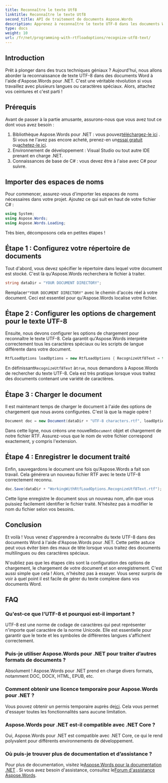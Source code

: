 ```yaml
---
title: Reconnaître le texte Utf8
linktitle: Reconnaître le texte Utf8
second_title: API de traitement de documents Aspose.Words
description: Apprenez à reconnaître le texte UTF-8 dans les documents Word à l'aide d'Aspose.Words pour .NET avec ce guide détaillé étape par étape.
type: docs
weight: 10
url: /fr/net/programming-with-rtfloadoptions/recognize-utf8-text/
---
```

## Introduction

Prêt à plonger dans des trucs techniques géniaux ? Aujourd'hui, nous allons aborder la reconnaissance de texte UTF-8 dans des documents Word à l'aide d'Aspose.Words pour .NET. C'est une véritable révolution si vous travaillez avec plusieurs langues ou caractères spéciaux. Alors, attachez vos ceintures et c'est parti !

## Prérequis

Avant de passer à la partie amusante, assurons-nous que vous avez tout ce dont vous avez besoin :

1.  Bibliothèque Aspose.Words pour .NET : vous pouvez[téléchargez-le ici](https://releases.aspose.com/words/net/) . Si vous ne l'avez pas encore acheté, prenez-en un[essai gratuit](https://releases.aspose.com/) ou[achetez-le ici](https://purchase.aspose.com/buy).
2. Environnement de développement : Visual Studio ou tout autre IDE prenant en charge .NET.
3. Connaissances de base de C# : vous devez être à l'aise avec C# pour suivre.

## Importer des espaces de noms

Pour commencer, assurez-vous d'importer les espaces de noms nécessaires dans votre projet. Ajoutez ce qui suit en haut de votre fichier C# :

```csharp
using System;
using Aspose.Words;
using Aspose.Words.Loading;
```

Très bien, décomposons cela en petites étapes !

## Étape 1 : Configurez votre répertoire de documents

Tout d'abord, vous devez spécifier le répertoire dans lequel votre document est stocké. C'est là qu'Aspose.Words recherchera le fichier à traiter.

```csharp
string dataDir = "YOUR DOCUMENT DIRECTORY";
```

 Remplacer`"YOUR DOCUMENT DIRECTORY"` avec le chemin d'accès réel à votre document. Ceci est essentiel pour qu'Aspose.Words localise votre fichier.

## Étape 2 : Configurer les options de chargement pour le texte UTF-8

Ensuite, nous devons configurer les options de chargement pour reconnaître le texte UTF-8. Cela garantit qu'Aspose.Words interprète correctement tous les caractères spéciaux ou les scripts de langue différente dans votre document.

```csharp
RtfLoadOptions loadOptions = new RtfLoadOptions { RecognizeUtf8Text = true };
```

 En définissant`RecognizeUtf8Text` à`true`, nous demandons à Aspose.Words de rechercher du texte UTF-8. Cela est très pratique lorsque vous traitez des documents contenant une variété de caractères.

## Étape 3 : Charger le document

Il est maintenant temps de charger le document à l'aide des options de chargement que nous avons configurées. C'est là que la magie opère !

```csharp
Document doc = new Document(dataDir + "UTF-8 characters.rtf", loadOptions);
```

 Dans cette ligne, nous créons une nouvelle`Document` objet et chargement de notre fichier RTF. Assurez-vous que le nom de votre fichier correspond exactement, y compris l'extension.

## Étape 4 : Enregistrer le document traité

Enfin, sauvegardons le document une fois qu'Aspose.Words a fait son travail. Cela générera un nouveau fichier RTF avec le texte UTF-8 correctement reconnu.

```csharp
doc.Save(dataDir + "WorkingWithRtfLoadOptions.RecognizeUtf8Text.rtf");
```

Cette ligne enregistre le document sous un nouveau nom, afin que vous puissiez facilement identifier le fichier traité. N'hésitez pas à modifier le nom du fichier selon vos besoins.

## Conclusion

Et voilà ! Vous venez d'apprendre à reconnaître du texte UTF-8 dans des documents Word à l'aide d'Aspose.Words pour .NET. Cette petite astuce peut vous éviter bien des maux de tête lorsque vous traitez des documents multilingues ou des caractères spéciaux.

N'oubliez pas que les étapes clés sont la configuration des options de chargement, le chargement de votre document et son enregistrement. C'est aussi simple que cela ! Alors, n'hésitez pas à essayer. Vous serez surpris de voir à quel point il est facile de gérer du texte complexe dans vos documents Word.

## FAQ

### Qu'est-ce que l'UTF-8 et pourquoi est-il important ?

UTF-8 est une norme de codage de caractères qui peut représenter n'importe quel caractère de la norme Unicode. Elle est essentielle pour garantir que le texte et les symboles de différentes langues s'affichent correctement.

### Puis-je utiliser Aspose.Words pour .NET pour traiter d’autres formats de documents ?

Absolument ! Aspose.Words pour .NET prend en charge divers formats, notamment DOC, DOCX, HTML, EPUB, etc.

### Comment obtenir une licence temporaire pour Aspose.Words pour .NET ?

 Vous pouvez obtenir un permis temporaire auprès de[ici](https://purchase.aspose.com/temporary-license/). Cela vous permet d'essayer toutes les fonctionnalités sans aucune limitation.

### Aspose.Words pour .NET est-il compatible avec .NET Core ?

Oui, Aspose.Words pour .NET est compatible avec .NET Core, ce qui le rend polyvalent pour différents environnements de développement.

### Où puis-je trouver plus de documentation et d’assistance ?

 Pour plus de documentation, visitez le[Aspose.Words pour la documentation .NET](https://reference.aspose.com/words/net/) . Si vous avez besoin d'assistance, consultez le[Forum d'assistance Aspose.Words](https://forum.aspose.com/c/words/8).